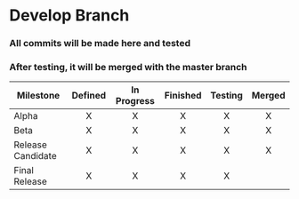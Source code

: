 # Develop Branch
### All commits will be made here and tested
### After testing, it will be merged with the master branch

| Milestone | Defined | In Progress | Finished | Testing | Merged |
| --- | :---: | :---: | :---: | :---: | :---: |
| Alpha | X | X | X | X | X |
| Beta | X | X | X | X | X |
| Release Candidate | X | X | X | X | X |
| Final Release | X | X | X | X |  |

